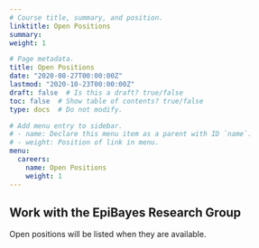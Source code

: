 ```yaml
---
# Course title, summary, and position.
linktitle: Open Positions
summary: 
weight: 1

# Page metadata.
title: Open Positions
date: "2020-08-27T00:00:00Z"
lastmod: "2020-10-23T00:00:00Z"
draft: false  # Is this a draft? true/false
toc: false  # Show table of contents? true/false
type: docs  # Do not modify.

# Add menu entry to sidebar.
# - name: Declare this menu item as a parent with ID `name`.
# - weight: Position of link in menu.
menu:
  careers:
    name: Open Positions
    weight: 1
---
```

## Work with the EpiBayes Research Group
Open positions will be listed when they are available.